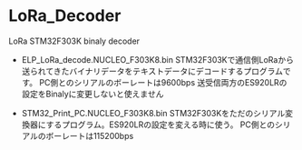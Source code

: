 # LoRa_Decoder
LoRa STM32F303K binaly decoder 

- ELP_LoRa_decode.NUCLEO_F303K8.bin
STM32F303Kで通信側LoRaから送られてきたバイナリデータをテキストデータにデコードするプログラムです。
PC側とのシリアルのボーレートは9600bps
送受信両方のES920LRの設定をBinalyに変更しないと使えません

- STM32_Print_PC.NUCLEO_F303K8.bin
STM32F303Kをただのシリアル変換器にするプログラム。ES920LRの設定を変える時に使う。
PC側とのシリアルのボーレートは115200bps